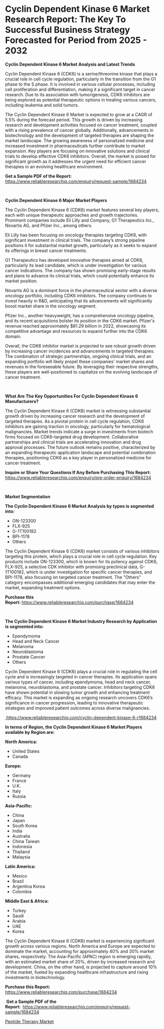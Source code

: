 <p><h1>Cyclin Dependent Kinase 6 Market Research Report: The Key To Successful Business Strategy Forecasted for Period from 2025 - 2032</h1></p><p><strong>Cyclin Dependent Kinase 6 Market Analysis and Latest Trends</strong></p>
<p><p>Cyclin Dependent Kinase 6 (CDK6) is a serine/threonine kinase that plays a crucial role in cell cycle regulation, particularly in the transition from the G1 phase to the S phase. It is involved in various cellular processes, including cell proliferation and differentiation, making it a significant target in cancer research. Due to its association with tumorigenesis, CDK6 inhibitors are being explored as potential therapeutic options in treating various cancers, including leukemia and solid tumors.</p><p>The Cyclin Dependent Kinase 6 Market is expected to grow at a CAGR of 5.5% during the forecast period. This growth is driven by increasing research and development activities focused on cancer treatment, coupled with a rising prevalence of cancer globally. Additionally, advancements in biotechnology and the development of targeted therapies are shaping the market landscape. The growing awareness of personalized medicine and increased investment in pharmaceuticals further contribute to market expansion. Key players are focusing on innovative solutions and clinical trials to develop effective CDK6 inhibitors. Overall, the market is poised for significant growth as it addresses the urgent need for efficient cancer therapies in an evolving healthcare environment.</p></p>
<p><strong>Get a Sample PDF of the Report:&nbsp;</strong> <a href="https://www.reliableresearchiq.com/enquiry/request-sample/1684234?utm_campaign=2265&utm_medium=2&utm_source=Github&utm_content=ia&utm_term=08032025&utm_id=cyclin-dependent-kinase-6">https://www.reliableresearchiq.com/enquiry/request-sample/1684234</a></p>
<p>&nbsp;</p>
<p><strong>Cyclin Dependent Kinase 6 Major Market Players</strong></p>
<p><p>The Cyclin Dependent Kinase 6 (CDK6) market features several key players, each with unique therapeutic approaches and growth trajectories. Prominent companies include Eli Lilly and Company, G1 Therapeutics Inc., Novartis AG, and Pfizer Inc., among others.</p><p>Eli Lilly has been focusing on oncology therapies targeting CDK6, with significant investment in clinical trials. The company’s strong pipeline positions it for substantial market growth, particularly as it seeks to expand its offerings in breast cancer treatments. </p><p>G1 Therapeutics has developed innovative therapies aimed at CDK6, particularly its lead candidate, which is under investigation for various cancer indications. The company has shown promising early-stage results and plans to advance its clinical trials, which could potentially enhance its market position.</p><p>Novartis AG is a dominant force in the pharmaceutical sector with a diverse oncology portfolio, including CDK6 inhibitors. The company continues to invest heavily in R&D, anticipating that its advancements will significantly boost market share in the oncology segment.</p><p>Pfizer Inc., another heavyweight, has a comprehensive oncology pipeline, and its recent acquisitions bolster its position in the CDK6 market. Pfizer's revenue reached approximately $81.29 billion in 2022, showcasing its competitive advantage and resources to expand further into the CDK6 domain.</p><p>Overall, the CDK6 inhibitor market is projected to see robust growth driven by increasing cancer incidences and advancements in targeted therapies. The combination of strategic partnerships, ongoing clinical trials, and an expanding portfolio will likely propel these companies’ market shares and revenues in the foreseeable future. By leveraging their respective strengths, these players are well-positioned to capitalize on the evolving landscape of cancer treatment.</p></p>
<p>&nbsp;</p>
<p><strong>What Are The Key Opportunities For Cyclin Dependent Kinase 6 Manufacturers?</strong></p>
<p><p>The Cyclin Dependent Kinase 6 (CDK6) market is witnessing substantial growth driven by increasing cancer research and the development of targeted therapies. As a pivotal protein in cell cycle regulation, CDK6 inhibitors are gaining traction in oncology, particularly for hematological malignancies. Market trends indicate a surge in investments from biotech firms focused on CDK6-targeted drug development. Collaborative partnerships and clinical trials are accelerating innovation and drug approval processes. The future outlook remains positive, characterized by an expanding therapeutic application landscape and potential combination therapies, positioning CDK6 as a key player in personalized medicine for cancer treatment.</p></p>
<p><strong>Inquire or Share Your Questions If Any Before Purchasing This Report:</strong> <a href="https://www.reliableresearchiq.com/enquiry/pre-order-enquiry/1684234?utm_campaign=2265&utm_medium=2&utm_source=Github&utm_content=ia&utm_term=08032025&utm_id=cyclin-dependent-kinase-6">https://www.reliableresearchiq.com/enquiry/pre-order-enquiry/1684234</a></p>
<p>&nbsp;</p>
<p><strong>Market Segmentation</strong></p>
<p><strong>The Cyclin Dependent Kinase 6 Market Analysis by types is segmented into:</strong></p>
<p><ul><li>ON-123300</li><li>FLX-925</li><li>G-1T100182</li><li>BPI-1178</li><li>Others</li></ul></p>
<p><p>The Cyclin Dependent Kinase 6 (CDK6) market consists of various inhibitors targeting this protein, which plays a crucial role in cell cycle regulation. Key products include ON-123300, which is known for its potency against CDK6, FLX-925, a selective CDK inhibitor with promising preclinical data, G-1T100182, which is under investigation for specific cancer therapies, and BPI-1178, also focusing on targeted cancer treatment. The "Others" category encompasses additional emerging candidates that may enter the market, expanding treatment options.</p></p>
<p><strong>Purchase this Report:&nbsp;</strong><a href="https://www.reliableresearchiq.com/purchase/1684234?utm_campaign=2265&utm_medium=2&utm_source=Github&utm_content=ia&utm_term=08032025&utm_id=cyclin-dependent-kinase-6">https://www.reliableresearchiq.com/purchase/1684234</a></p>
<p>&nbsp;</p>
<p><strong>The Cyclin Dependent Kinase 6 Market Industry Research by Application is segmented into:</strong></p>
<p><ul><li>Ependymoma</li><li>Head and Neck Cancer</li><li>Melanoma</li><li>Neuroblastoma</li><li>Prostate Cancer</li><li>Others</li></ul></p>
<p><p>Cyclin Dependent Kinase 6 (CDK6) plays a crucial role in regulating the cell cycle and is increasingly targeted in cancer therapies. Its application spans various types of cancer, including ependymoma, head and neck cancer, melanoma, neuroblastoma, and prostate cancer. Inhibitors targeting CDK6 have shown potential in slowing tumor growth and enhancing treatment efficacy. This market is expanding as ongoing research uncovers CDK6’s significance in cancer progression, leading to innovative therapeutic strategies and improved patient outcomes across diverse malignancies.</p></p>
<p><a href="https://www.reliableresearchiq.com/cyclin-dependent-kinase-6-r1684234?utm_campaign=2265&utm_medium=2&utm_source=Github&utm_content=ia&utm_term=08032025&utm_id=cyclin-dependent-kinase-6">&nbsp;https://www.reliableresearchiq.com/cyclin-dependent-kinase-6-r1684234</a></p>
<p><strong>In terms of Region, the Cyclin Dependent Kinase 6 Market Players available by Region are:</strong></p>
<p>
    <p> <strong> North America: </strong>
        <ul>
            <li>United States</li>
            <li>Canada</li>
        </ul>
        </p> 
    <p> <strong> Europe: </strong>
        <ul>
            <li>Germany</li>
            <li>France</li>
            <li>U.K.</li>
            <li>Italy</li>
            <li>Russia</li>
        </ul>
        </p> 
    <p> <strong> Asia-Pacific: </strong>
        <ul>
            <li>China</li>
            <li>Japan</li>
            <li>South Korea</li>
            <li>India</li>
            <li>Australia</li>
            <li>China Taiwan</li>
            <li>Indonesia</li>
            <li>Thailand</li>
            <li>Malaysia</li>
        </ul>
        </p> 
    <p> <strong> Latin America: </strong>
        <ul>
            <li>Mexico</li>
            <li>Brazil</li>
            <li>Argentina Korea</li>
            <li>Colombia</li>
        </ul>
        </p> 
    <p> <strong> Middle East & Africa: </strong>
        <ul>
            <li>Turkey</li>
            <li>Saudi</li>
            <li>Arabia</li>
            <li>UAE</li>
            <li>Korea</li>
        </ul>
    </p>
    </p>
<p><p>The Cyclin Dependent Kinase 6 (CDK6) market is experiencing significant growth across various regions. North America and Europe are expected to dominate the market, accounting for approximately 40% and 30% market shares, respectively. The Asia-Pacific (APAC) region is emerging rapidly, with an estimated market share of 20%, driven by increased research and development. China, on the other hand, is projected to capture around 10% of the market, fueled by expanding healthcare infrastructure and rising investments in biotechnology.</p></p>
<p><strong>Purchase this Report: </strong><a href="https://www.reliableresearchiq.com/purchase/1684234?utm_campaign=2265&utm_medium=2&utm_source=Github&utm_content=ia&utm_term=08032025&utm_id=cyclin-dependent-kinase-6">https://www.reliableresearchiq.com/purchase/1684234</a></p>
<p>&nbsp;<strong>Get a Sample PDF of the Report:&nbsp;&nbsp;</strong><a href="https://www.reliableresearchiq.com/enquiry/request-sample/1684234?utm_campaign=2265&utm_medium=2&utm_source=Github&utm_content=ia&utm_term=08032025&utm_id=cyclin-dependent-kinase-6">https://www.reliableresearchiq.com/enquiry/request-sample/1684234</a></p>
<p><strong></strong></p>
<p><p><a href="https://github.com/MariaWashington76/Market-Research-Report-List-2/blob/main/peptide-therapy-market.md?utm_campaign=2265&utm_medium=2&utm_source=Github&utm_content=ia&utm_term=08032025&utm_id=cyclin-dependent-kinase-6">Peptide Therapy Market</a></p></p>